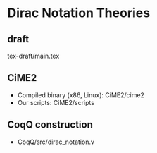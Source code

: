 # Dirac Notation Theories

## draft
tex-draft/main.tex

## CiME2
- Compiled binary (x86, Linux): CiME2/cime2
- Our scripts: CiME2/scripts

## CoqQ construction
- CoqQ/src/dirac_notation.v
